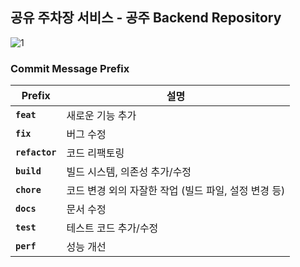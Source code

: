 ## 공유 주차장 서비스 - 공주 Backend Repository
![1](https://github.com/user-attachments/assets/bcc6c3a8-ab32-406b-95c4-624f9dad8932)


### Commit Message Prefix

| **Prefix**      | **설명**                                                   |
|------------------|-----------------------------------------------------------|
| **`feat`**      | 새로운 기능 추가                                           |
| **`fix`**       | 버그 수정                                                 |
| **`refactor`**  | 코드 리팩토링                            |
| **`build`**     | 빌드 시스템, 의존성 추가/수정                              |
| **`chore`**     | 코드 변경 외의 자잘한 작업 (빌드 파일, 설정 변경 등)        | 
| **`docs`**      | 문서 수정                                                 |
| **`test`**      | 테스트 코드 추가/수정                                      | 
| **`perf`**      | 성능 개선                                                 | 

